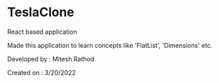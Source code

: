# TeslaClone
React based application

Made this application to learn concepts like 'FlatList', 'Dimensions' etc.

Developed by : Mitesh Rathod

Created on : 3/20/2022
